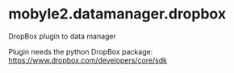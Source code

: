 mobyle2.datamanager.dropbox
===========================

DropBox plugin to data manager

Plugin needs the python DropBox package: https://www.dropbox.com/developers/core/sdk
